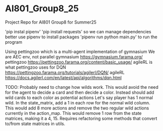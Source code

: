 # AI801_Group8_25
Project Repo for AI801 Group8 for Summer25

'pip instal pipenv'
'pip install requests'
so we can manage dependencies better
use pipenv to install packages
'pipenv run python main.py' to run the program


Using pettingzoo which is a multi-agent implementation of gymnasium
We are AEC env, not parallel
gymnasium https://gymnasium.farama.org/ 
pettingzoo https://pettingzoo.farama.org/content/basic_usage/ 
agileRL is what pettingzoo uses for DQN https://pettingzoo.farama.org/tutorials/agilerl/DQN/ 
agileRL https://docs.agilerl.com/en/latest/api/algorithms/dqn.html 


TODO:
Probably need to change how wilds work. This would avoid the need for the agent to decide a card and then decide a color.
Instead should add wild cards to each color as potential actions
Let's say player has 1 normal wild. In the state_matrix, add a 1 in each row for the normal wild column. This would add 8 more actions and remove the two regular wild actions currently in the action_map. This would remove 1 row from the state matrices, making it a 4, 15. Requires refactoring some methods that convert to/from state matrices in utils.